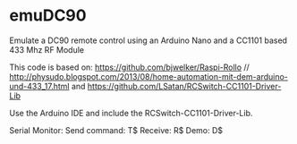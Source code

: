# emuDC90
Emulate a DC90 remote control using an Arduino Nano and a CC1101 based 433 Mhz RF Module

This code is based on:
https://github.com/bjwelker/Raspi-Rollo // http://physudo.blogspot.com/2013/08/home-automation-mit-dem-arduino-und-433_17.html
and
https://github.com/LSatan/RCSwitch-CC1101-Driver-Lib

Use the Arduino IDE and include the RCSwitch-CC1101-Driver-Lib.

Serial Monitor:
Send command: T<PAYLOAD>$
Receive: R$
Demo: D$

